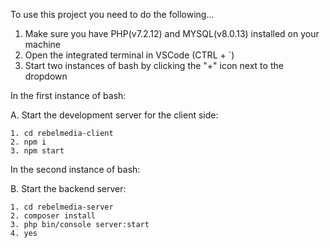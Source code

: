 To use this project you need to do the following...

1. Make sure you have PHP(v7.2.12) and MYSQL(v8.0.13) installed on your machine
2. Open the integrated terminal in VSCode (CTRL + `)
3. Start two instances of bash by clicking the "+" icon next to the dropdown

In the first instance of bash: 

A. Start the development server for the client side:

    1. cd rebelmedia-client
    2. npm i
    3. npm start

In the second instance of bash:

B. Start the backend server:

    1. cd rebelmedia-server
    2. composer install
    3. php bin/console server:start
    4. yes